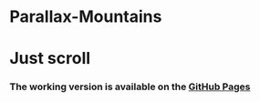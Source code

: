 # Parallax-Mountains
# Just scroll


### The working version is available on the [GitHub Pages](https://just36.github.io/parallax-mountains)
